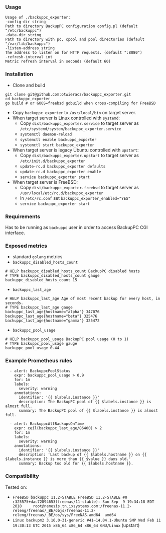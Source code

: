 ### Usage
```
Usage of ./backuppc_exporter:
-config-dir string
Path to directory BackupPC configuration config.pl (default "/etc/backuppc")
-data-dir string
Path to directory with pc, cpool and pool directories (default "/var/lib/backuppc")
-listen-address string
The address to listen on for HTTP requests. (default ":8080")
-refresh-interval int
Metric refresh interval in seconds (default 60)
```

### Installation
* Clone and build
```
git clone git@github.com:otwieracz/backuppc_exporter.git
cd backuppc_exporter
go build # or GOOS=freebsd gobuild when cross-compiling for FreeBSD
```
* Copy `backuppc_exporter` to `/usr/local/bin` on target server.
* When target server is Linux controlled with `systemd`:
  * Copy `dist/backuppc_exporter.service` to target server as `/etc/systemd/system/backuppc_exporter.service`
  * `systemctl daemon-reload`
  * `systemctl enable backuppc_exporter`
  * `systemctl start backuppc_exporter`
* When target server is legacy Ubuntu controlled with `upstart`:
  * Copy `dist/backuppc_exporter.upstart` to target server as `/etc/init.d/backuppc_exporter`
  * `update-rc.d backuppc_exporter defaults`
  * `update-rc.d backuppc_exporter enable`
  * `service backuppc_exporter start`
* When target server is FreeBSD:
  * Copy `dist/backuppc_exporter.freebsd` to target server as `/usr/local/etc/rc.d/backuppc_exporter`
  * In `/etc/rc.conf` set `backuppc_exporter_enabled="YES"`
  * `service backuppc_exporter start`

### Requirements
Has to be running as `backuppc` user in order to access BackupPC CGI interface.

### Exposed metrics
* standard `golang` metrics
* `backuppc_disabled_hosts_count`
```
# HELP backuppc_disabled_hosts_count BackupPC disabled hosts
# TYPE backuppc_disabled_hosts_count gauge
backuppc_disabled_hosts_count 15
```
* `backuppc_last_age`
```
# HELP backuppc_last_age Age of most recent backup for every host, in seconds.
# TYPE backuppc_last_age gauge
backuppc_last_age{hostname="alpha"} 347076
backuppc_last_age{hostname="beta"} 325476
backuppc_last_age{hostname="gamma"} 325472
```
* `backuppc_pool_usage`
```
# HELP backuppc_pool_usage BackupPC pool usage (0 to 1)
# TYPE backuppc_pool_usage gauge
backuppc_pool_usage 0.44
```

### Example Prometheus rules

``` 
  - alert: BackuppcPoolStatus
    expr: backuppc_pool_usage > 0.9
    for: 1m
    labels:
      severity: warning
    annotations:
      identifier: '{{ $labels.instance }}'
      description: The BackupPC pool of {{ $labels.instance }} is almost full.
      summary: The BackupPC pool of {{ $labels.instance }} is almost full.
```

```
  - alert: BackuppcAllBackupsOnTime
    expr: ceil(backuppc_last_age/86400) > 2
    for: 1m
    labels:
      severity: warning
    annotations:
      identifier: '{{ $labels.instance }}'
      description: 'Last backup of {{ $labels.hostname }} on {{ $labels.instance }} is more than {{ $value }} days old.'
      summary: Backup too old for {{ $labels.hostname }}.
```

### Compatibility
Tested on:
* `FreeBSD backuppc 11.2-STABLE FreeBSD 11.2-STABLE #0 r325575+dac72894653(freenas/11-stable): Sun Sep  9 19:34:18 EDT 2018     root@nemesis.tn.ixsystems.com:/freenas-11.2-releng/freenas/_BE/objs/freenas-11.2-releng/freenas/_BE/os/sys/FreeNAS.amd64  amd64`
* `Linux backupm2 3.16.0-31-generic #41~14.04.1-Ubuntu SMP Wed Feb 11 19:30:13 UTC 2015 x86_64 x86_64 x86_64 GNU/Linux` (upstart)
